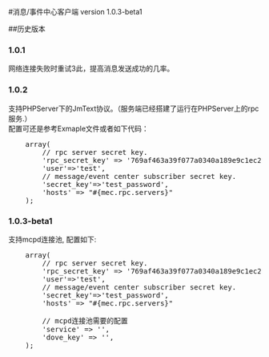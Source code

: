 #消息/事件中心客户端
version
1.0.3-beta1

##历史版本
### 1.0.1    
网络连接失败时重试3此，提高消息发送成功的几率。

### 1.0.2    
支持PHPServer下的JmText协议。（服务端已经搭建了运行在PHPServer上的rpc服务.）    
配置可还是参考Exmaple文件或者如下代码：    
<pre>
    array(
        // rpc server secret key.
        'rpc_secret_key' => '769af463a39f077a0340a189e9c1ec28',
        'user'=>'test',
        // message/event center subscriber secret key.
        'secret_key'=>'test_password',
        'hosts' => "#{mec.rpc.servers}"
    );
</pre>

### 1.0.3-beta1
支持mcpd连接池, 配置如下:
<pre>
    array(
        // rpc server secret key.
        'rpc_secret_key' => '769af463a39f077a0340a189e9c1ec28',
        'user'=>'test',
        // message/event center subscriber secret key.
        'secret_key'=>'test_password',
        'hosts' => "#{mec.rpc.servers}"

        // mcpd连接池需要的配置
        'service' => '',
        'dove_key' => '',
    );  
</pre>
